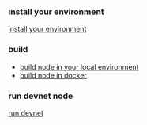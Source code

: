 ### install your environment
[install your environment](./install-environment.md)

### build
- [build node in your local environment](./build-node-local.md)
- [build node in docker](./build-node-docker.md)

### run devnet node
[run devnet](./run-testnet-node.md)



